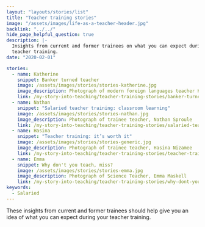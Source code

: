 ```yaml
---
layout: "layouts/stories/list"
title: "Teacher training stories"
image: "/assets/images/life-as-a-teacher-header.jpg"
backlink: "../../"
hide_page_helpful_question: true
description: |-
  Insights from current and former trainees on what you can expect during your
  teacher training.
date: "2020-02-01"

stories:
  - name: Katherine
    snippet: Banker turned teacher
    image: /assets/images/stories/stories-katherine.jpg
    image_description: Photograph of modern foreign languages teacher Katherine Hills
    link: /my-story-into-teaching/teacher-training-stories/banker-turned-teacher
  - name: Nathan
    snippet: "Salaried teacher training: classroom learning"
    image: /assets/images/stories/stories-nathan.jpg
    image_description: Photograph of trainee teacher, Nathan Sproule
    link: /my-story-into-teaching/teacher-training-stories/salaried-teacher-training-classroom-learning
  - name: Hasina
    snippet: "Teacher training: it’s worth it"
    image: /assets/images/stories/stories-generic.jpg
    image_description: Photograph of trainee teacher, Hasina Nizamee
    link: /my-story-into-teaching/teacher-training-stories/teacher-training-its-worth-it
  - name: Emma
    snippet: Why don't you teach, miss?
    image: /assets/images/stories/stories-emma.jpg
    image_description: Photograph of Science Teacher, Emma Maskell
    link: /my-story-into-teaching/teacher-training-stories/why-dont-you-teach-miss
keywords:
  - Salaried
---
```


These insights from current and former trainees should help give you an idea of what you can expect during your teacher training.
